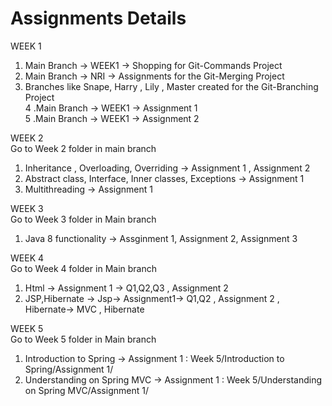 # Assignments Details

WEEK 1  
1. Main Branch -> WEEK1 -> Shopping for Git-Commands Project 
2. Main Branch -> NRI -> Assignments for the Git-Merging Project
3. Branches like Snape, Harry , Lily , Master created for the Git-Branching Project  
4 .Main Branch -> WEEK1 -> Assignment 1   
5 .Main Branch -> WEEK1 -> Assignment 2   

WEEK 2  
Go to Week 2 folder in main branch    
1. Inheritance , Overloading, Overriding -> Assignment 1 , Assignment 2    
2. Abstract class, Interface, Inner classes, Exceptions -> Assignment 1   
3. Multithreading -> Assignment 1    

WEEK 3    
Go to Week 3 folder in Main branch    
1. Java 8 functionality -> Assginment 1, Assignment 2, Assignment 3      
      
WEEK 4     
Go to Week 4 folder in Main branch    
1. Html -> Assignment 1 -> Q1,Q2,Q3 , Assignment 2    
2. JSP,Hibernate -> Jsp-> Assignment1-> Q1,Q2 , Assignment 2 , Hibernate-> MVC , Hibernate      
        
 WEEK 5     
 Go to Week 5 folder in Main branch      
 1. Introduction to Spring -> Assignment 1 : Week 5/Introduction to Spring/Assignment 1/         
 2. Understanding on Spring MVC -> Assignment 1 : Week 5/Understanding on Spring MVC/Assignment 1/
 
 
 









